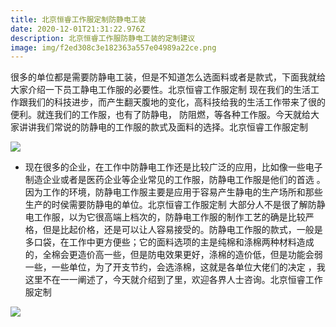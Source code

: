 ```yaml
---
title: 北京恒睿工作服定制防静电工装
date: 2020-12-01T21:31:22.976Z
description: 北京恒睿工作服防静电工装的定制建议
image: img/f2ed308c3e182363a557e04989a22ce.png
---
```

很多的单位都是需要防静电工装，但是不知道怎么选面料或者是款式，下面我就给大家介绍一下员工静电工作服的必要性。北京恒睿工作服定制
现在我们的生活工作跟我们的科技进步，而产生翻天腹地的变化，高科技给我的生活工作带来了很的便利。就连我们的工作服，也有了防静电， 防阻燃，等各种工作服。今天就给大家讲讲我们常说的防静电的工作服的款式及面料的选择。北京恒睿工作服定制

![](img/1035559906_960434878.jpg)

*  现在很多的企业，在工作中防静电工作还是比较广泛的应用，比如像一些电子制造企业或者是医药企业等企业常见的工作服，防静电工作服是他们的首选 。因为工作的环境，防静电工作服主要是应用于容易产生静电的生产场所和那些生产的时侯需要防静电的单位。北京恒睿工作服定制
  大部分人不是很了解防静电工作服，以为它很高端上档次的，防静电工作服的制作工艺的确是比较严格，但是比起价格，还是可以让人容易接受的。防静电工作服的款式，一般是多口袋，在工作中更方便些；它的面料选项的主是纯棉和涤棉两种材料造成的，全棉会更造价高一些，但是防电效果更好，涤棉的造价低，但是功能会弱一些，一些单位，为了开支节约，会选涤棉，这就是各单位大佬们的决定 ，我这里不在一一阐述了，今天就介绍到了里，欢迎各界人士咨询。北京恒睿工作服定制

  ![](img/100004696304_13971383818540.jpg)